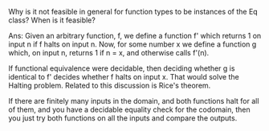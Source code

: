 Why is it not feasible in general for function types to be instances of the Eq class? When is it feasible?

Ans: Given an arbitrary function, f, we define a function f' which returns 1 on input n if f halts on input n. Now, for some number x we define a function g which, on input n, returns 1 if n = x, and otherwise calls f'(n).

If functional equivalence were decidable, then deciding whether g is identical to f' decides whether f halts on input x. That would solve the Halting problem. Related to this discussion is Rice's theorem.

If there are finitely many inputs in the domain, and both functions halt for all of them, and you have a decidable equality check for the codomain, then you just try both functions on all the inputs and compare the outputs. 